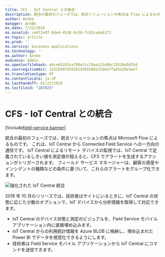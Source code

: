 ```yaml
---
title: CFS - IoT Central との統合
description: 統合の最初のフェーズでは、統合ソリューションの焦点は Flow によるものです。
author: Annbe
manager: AnnBe
ms.date: 7/22/2018
ms.assetid: ce0f2e97-8ded-4530-9c50-fc82ce4a6171
ms.topic: article
ms.prod: ''
ms.service: business-applications
ms.technology: ''
ms.author: Annbe
audience: Admin
ms.openlocfilehash: e8ce65283cef98e7cc78aa121d0bc13520e50fb4
ms.sourcegitcommit: 1a326997459281936558d131b647fad3a28e5aef
ms.translationtype: HT
ms.contentlocale: ja-JP
ms.lasthandoff: 01/23/2019
ms.locfileid: "287025"
---
```

#  <a name="cfs---integration-with-iot-central"></a>CFS - IoT Central との統合

[!include[field-service banner](../../../includes/field-service.md)]




統合の最初のフェーズでは、統合ソリューションの焦点は Microsoft Flow によるものです。 これは、IoT Central から Connected Field Service への一方向の通信です。 IoT Central によるリモート デバイスの監視では、IoT Central で定義されているしきい値を測定値が超えると、CFS でアラートを生成するアクションがトリガーされます。 フィールド サービス マネージャーは、顧客の資産やインシデントの種類などの条件に基づいて、これらのアラートをグループ化できます。

![強化された IoT Central 統合](media/enhanced-iot-central-integration-1.png "強化された IoT Central 統合")
<!-- picture -->


2018 年 10 月のリリースでは、技術者はサイトにいるときに、IoT Central の状態に応じた少数のオプションで、IoT デバイスから分析情報を取得して対応できます。

-   IoT Central のデバイス状態と測定のビジュアルを、Field Service モバイル アプリケーション内に直接埋め込みます。
-   IoT Central からの利用統計情報を Azure BLOB に格納し、埋め込まれた Power BI でデータを視覚化できるようにします。
-   技術者は Field Service モバイル アプリケーションから IoT Central にコマンドを送信できます。
